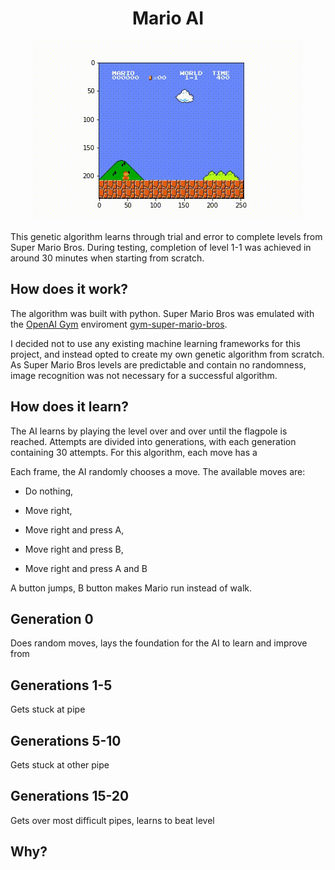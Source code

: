 <h1 align="center">Mario AI</h1>
<p align="center">
    <img src="https://github.com/salahadawi/mario-AI/blob/master/images/mario_flag_get.gif">
</p>
This genetic algorithm learns through trial and error to complete levels from Super Mario Bros. During testing, completion of level 1-1 was achieved in around 30 minutes when starting from scratch.

## How does it work?
The algorithm was built with python. Super Mario Bros was emulated with the [OpenAI Gym](https://github.com/openai/gym) enviroment [gym-super-mario-bros](https://github.com/Kautenja/gym-super-mario-bros).

I decided not to use any existing machine learning frameworks for this project, and instead opted to create my own genetic algorithm from scratch. As Super Mario Bros levels are predictable and contain no randomness, image recognition was not necessary for a successful algorithm.

## How does it learn?

The AI learns by playing the level over and over until the flagpole is reached. Attempts are divided into generations, with each generation containing 30 attempts.
For this algorithm, each move has a


Each frame, the AI randomly chooses a move.
The available moves are:

* Do nothing,

* Move right,

* Move right and press A,

* Move right and press B,

* Move right and press A and B

A button jumps, B button makes Mario run instead of walk.


## Generation 0
Does random moves, lays the foundation for the AI to learn and improve from

## Generations 1-5
Gets stuck at pipe

## Generations 5-10
Gets stuck at other pipe

## Generations 15-20
Gets over most difficult pipes, learns to beat level

## Why?
